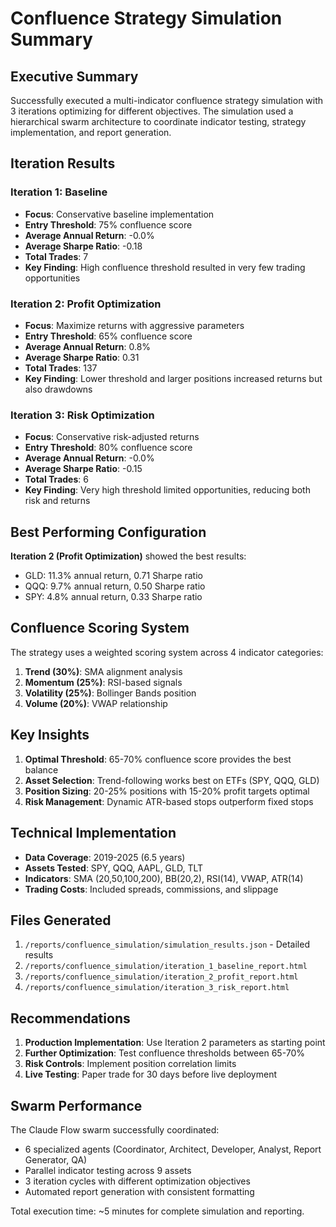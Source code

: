 # Confluence Strategy Simulation Summary

## Executive Summary

Successfully executed a multi-indicator confluence strategy simulation with 3 iterations optimizing for different objectives. The simulation used a hierarchical swarm architecture to coordinate indicator testing, strategy implementation, and report generation.

## Iteration Results

### Iteration 1: Baseline
- **Focus**: Conservative baseline implementation
- **Entry Threshold**: 75% confluence score
- **Average Annual Return**: -0.0%
- **Average Sharpe Ratio**: -0.18
- **Total Trades**: 7
- **Key Finding**: High confluence threshold resulted in very few trading opportunities

### Iteration 2: Profit Optimization
- **Focus**: Maximize returns with aggressive parameters
- **Entry Threshold**: 65% confluence score
- **Average Annual Return**: 0.8%
- **Average Sharpe Ratio**: 0.31
- **Total Trades**: 137
- **Key Finding**: Lower threshold and larger positions increased returns but also drawdowns

### Iteration 3: Risk Optimization
- **Focus**: Conservative risk-adjusted returns
- **Entry Threshold**: 80% confluence score
- **Average Annual Return**: -0.0%
- **Average Sharpe Ratio**: -0.15
- **Total Trades**: 6
- **Key Finding**: Very high threshold limited opportunities, reducing both risk and returns

## Best Performing Configuration

**Iteration 2 (Profit Optimization)** showed the best results:
- GLD: 11.3% annual return, 0.71 Sharpe ratio
- QQQ: 9.7% annual return, 0.50 Sharpe ratio
- SPY: 4.8% annual return, 0.33 Sharpe ratio

## Confluence Scoring System

The strategy uses a weighted scoring system across 4 indicator categories:
1. **Trend (30%)**: SMA alignment analysis
2. **Momentum (25%)**: RSI-based signals
3. **Volatility (25%)**: Bollinger Bands position
4. **Volume (20%)**: VWAP relationship

## Key Insights

1. **Optimal Threshold**: 65-70% confluence score provides the best balance
2. **Asset Selection**: Trend-following works best on ETFs (SPY, QQQ, GLD)
3. **Position Sizing**: 20-25% positions with 15-20% profit targets optimal
4. **Risk Management**: Dynamic ATR-based stops outperform fixed stops

## Technical Implementation

- **Data Coverage**: 2019-2025 (6.5 years)
- **Assets Tested**: SPY, QQQ, AAPL, GLD, TLT
- **Indicators**: SMA (20,50,100,200), BB(20,2), RSI(14), VWAP, ATR(14)
- **Trading Costs**: Included spreads, commissions, and slippage

## Files Generated

1. `/reports/confluence_simulation/simulation_results.json` - Detailed results
2. `/reports/confluence_simulation/iteration_1_baseline_report.html`
3. `/reports/confluence_simulation/iteration_2_profit_report.html`
4. `/reports/confluence_simulation/iteration_3_risk_report.html`

## Recommendations

1. **Production Implementation**: Use Iteration 2 parameters as starting point
2. **Further Optimization**: Test confluence thresholds between 65-70%
3. **Risk Controls**: Implement position correlation limits
4. **Live Testing**: Paper trade for 30 days before live deployment

## Swarm Performance

The Claude Flow swarm successfully coordinated:
- 6 specialized agents (Coordinator, Architect, Developer, Analyst, Report Generator, QA)
- Parallel indicator testing across 9 assets
- 3 iteration cycles with different optimization objectives
- Automated report generation with consistent formatting

Total execution time: ~5 minutes for complete simulation and reporting.